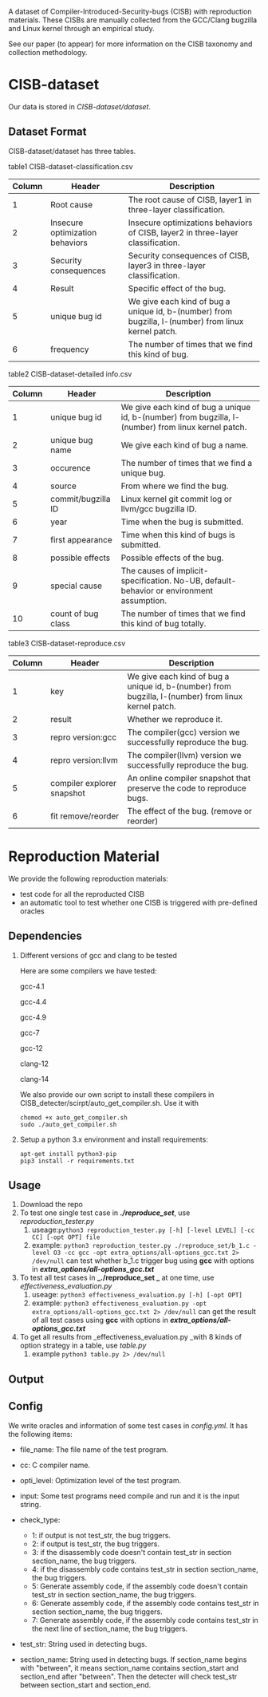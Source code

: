 A dataset of Compiler-Introduced-Security-bugs (CISB) with reproduction materials.
These CISBs are manually collected from the GCC/Clang bugzilla and Linux kernel 
through an empirical study.

See our paper (to appear) for more information on the CISB taxonomy and collection methodology. 

# CISB-dataset

Our data is stored in *CISB-dataset/dataset*.

## Dataset Format

CISB-dataset/dataset has three tables.

table1 CISB-dataset-classification.csv

| Column | Header                          | Description                                                  |
| ------ | ------------------------------- | ------------------------------------------------------------ |
| 1      | Root cause                      | The root cause of CISB, layer1 in three-layer classification. |
| 2      | Insecure optimization behaviors | Insecure optimizations behaviors of CISB, layer2 in three-layer classification. |
| 3      | Security consequences           | Security consequences of CISB, layer3 in three-layer classification. |
| 4      | Result                          | Specific effect of the bug.                                  |
| 5      | unique bug id                   | We give each kind of bug a unique id, b-(number) from bugzilla, l-(number) from linux kernel patch. |
| 6      | frequency                       | The number of times that we find this kind of bug.           |

table2 CISB-dataset-detailed info.csv

| Column | Header              | Description                                                  |
| ------ | ------------------- | ------------------------------------------------------------ |
| 1      | unique bug id       | We give each kind of bug a unique id, b-(number) from bugzilla, l-(number) from linux kernel patch. |
| 2      | unique bug name     | We give each kind of bug a name.                             |
| 3      | occurence           | The number of times that we find a unique bug.               |
| 4      | source              | From where we find the bug.                                  |
| 5      | commit/bugzilla ID  | Linux kernel git commit log or llvm/gcc bugzilla ID.         |
| 6      | year                | Time when the bug is submitted.                              |
| 7      | first appearance    | Time when this kind of bugs is submitted.                    |
| 8      | possible effects    | Possible effects of the bug.                                 |
| 9      | special cause       | The causes of implicit-specification. No-UB, default-behavior or environment assumption. |
| 10     | count of  bug class | The number of times that we find this kind of bug totally.   |

table3 CISB-dataset-reproduce.csv

| Column | Header                     | Description                                                  |
| ------ | -------------------------- | ------------------------------------------------------------ |
| 1      | key                        | We give each kind of bug a unique id, b-(number) from bugzilla, l-(number) from linux kernel patch. |
| 2      | result                     | Whether we reproduce it.                                     |
| 3      | repro version:gcc          | The compiler(gcc) version we successfully reproduce the bug. |
| 4      | repro version:llvm         | The compiler(llvm) version we successfully reproduce the bug. |
| 5      | compiler explorer snapshot | An online compiler snapshot that preserve the code to reproduce bugs. |
| 6      | fit remove/reorder         | The effect of the bug. (remove or reorder)                   |



# Reproduction Material

We provide the following reproduction materials:

- test code for all the reproducted CISB
- an automatic tool to test whether one CISB is triggered with pre-defined oracles

## Dependencies

1. Different versions of gcc and clang to be tested

   Here are some compilers we have tested:

   gcc-4.1

   gcc-4.4

   gcc-4.9

   gcc-7

   gcc-12

   clang-12

   clang-14

   We also provide our own script to install these compilers in CISB_detecter/scirpt/auto_get_compiler.sh. Use it with

   ```
   chomod +x auto_get_compiler.sh
   sudo ./auto_get_compiler.sh
   ```

2. Setup a python 3.x environment and install requirements:

   ```
   apt-get install python3-pip
   pip3 install -r requirements.txt
   ```

## Usage

1. Download the repo
2. To test one single test case in **_./reproduce_set_**, use _reproduction_tester.py_
   1. useage:`python3 reproduction_tester.py [-h] [-level LEVEL] [-cc CC] [-opt OPT] file`
   2. example: `python3 reproduction_tester.py ./reproduce_set/b_1.c -level O3 -cc gcc -opt extra_options/all-options_gcc.txt 2> /dev/null` can test whether b_1.c trigger bug using **gcc** with options in _**extra_options/all-options_gcc.txt**_
3. To test all test cases in  **_./reproduce_set _** at one time, use _effectiveness_evaluation.py_
   1. useage: `python3 effectiveness_evaluation.py [-h] [-opt OPT]`
   2. example: `python3 effectiveness_evaluation.py -opt extra_options/all-options_gcc.txt 2> /dev/null` can get the result of all test cases using **gcc** with options in _**extra_options/all-options_gcc.txt**_
4. To get all results from _effectiveness_evaluation.py _with 8 kinds of option strategy in a table, use _table.py_
   1. example `python3 table.py 2> /dev/null`

## Output

## Config

We write oracles and information of some test cases in *config.yml*. It has the following items:

- file_name: The file name of the test program.
- cc: C compiler name.
- opti_level: Optimization level of the test program.
- input: Some test programs need compile and run and it is the input string.
- check_type:

  - 1: if output is not test_str, the bug triggers.
  - 2: if output is test_str, the bug triggers.
  - 3: if the disassembly code doesn't contain test_str in section section_name, the bug triggers.
  - 4: if the disassembly code contains test_str in section section_name, the bug triggers.
  - 5: Generate assembly code, if the assembly code doesn't contain test_str in section section_name, the bug triggers.
  - 6: Generate assembly code, if the assembly code contains test_str in section section_name, the bug triggers.
  - 7: Generate assembly code, if the assembly code contains test_str in the next line of section_name, the bug triggers.
- test_str: String used in detecting bugs.
- section_name: String used in detecting bugs. If section_name begins with "between", it means section_name contains section_start and section_end after "between". Then the detecter will check test_str between section_start and section_end.